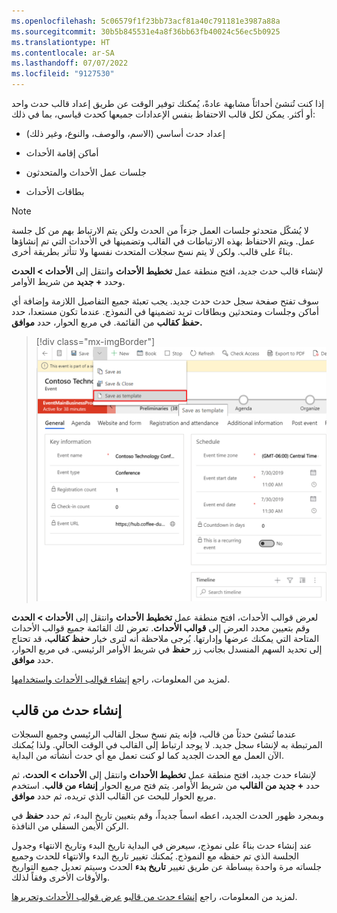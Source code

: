 ```yaml
---
ms.openlocfilehash: 5c06579f1f23bb73acf81a40c791181e3987a88a
ms.sourcegitcommit: 30b5b845531e4a8f36bb63fb40024c56ec5b0925
ms.translationtype: HT
ms.contentlocale: ar-SA
ms.lasthandoff: 07/07/2022
ms.locfileid: "9127530"
---
```

إذا كنت تُنشئ أحداثاً مشابهة عادةً، يُمكنك توفير الوقت عن طريق إعداد قالب حدث واحد أو أكثر. يمكن لكل قالب الاحتفاظ بنفس الإعدادات جميعها كحدث قياسي، بما في ذلك:

-   إعداد حدث أساسي (الاسم، والوصف، والنوع، وغير ذلك)

-   أماكن إقامة الأحداث

-   جلسات عمل الأحداث والمتحدثون

-   بطاقات الأحداث

> [!NOTE]
> لا يُشكّل متحدثو جلسات العمل جزءاً من الحدث ولكن يتم الارتباط بهم من كل جلسة عمل. ويتم الاحتفاظ بهذه الارتباطات في القالب وتضمينها في الأحداث التي تم إنشاؤها بناءً على قالب. ولكن لا يتم نسخ سجلات المتحدث نفسها ولا تتأثر بطريقة أخرى.

لإنشاء قالب حدث جديد، افتح منطقة عمل **تخطيط الأحداث** وانتقل إلى **الأحداث > الحدث** وحدد **+ جديد** من شريط الأوامر.

سوف تفتح صفحة سجل حدث حدث جديد. يجب تعبئة جميع التفاصيل اللازمة وإضافة أي أماكن وجلسات ومتحدثين وبطاقات تريد تضمينها في النموذج. عندما تكون مستعدا، حدد **حفظ كقالب** من القائمة.
في مربع الحوار، حدد **موافق.**

> [!div class="mx-imgBorder"]
> [![لقطة شاشة للزر "حفظ كقالب" المحدد.](../media/10-save-event-as-template.png)](../media/10-save-event-as-template.png#lightbox)

لعرض قوالب الأحداث، افتح منطقة عمل **تخطيط الأحداث** وانتقل إلى **الأحداث > الحدث** وقم بتعيين محدد العرض إلى **قوالب الأحداث**. تعرض لك القائمة جميع قوالب الأحداث المتاحة التي يمكنك عرضها وإدارتها. يُرجى ملاحظة أنه لترى خيار **حفظ كقالب**، قد تحتاج إلى تحديد السهم المنسدل بجانب زر **حفظ** في شريط الأوامر الرئيسي. في مربع الحوار، حدد **موافق**.

لمزيد من المعلومات، راجع [إنشاء قوالب الأحداث واستخدامها](/dynamics365/marketing/event-templates?azure-portal=true#create-an-event-from-a-template).

## <a name="create-an-event-from-a-template"></a>إنشاء حدث من قالب

عندما تُنشئ حدثاً من قالب، فإنه يتم نسخ سجل القالب الرئيسي وجميع السجلات المرتبطة به لإنشاء سجل جديد. لا يوجد ارتباط إلى القالب في الوقت الحالي. ولذا يُمكنك الآن العمل مع الحدث الجديد كما لو كنت تعمل مع أي حدث أنشأته من البداية.

لإنشاء حدث جديد، افتح منطقة عمل **تخطيط الأحداث** وانتقل إلى **الأحداث > الحدث**، ثم حدد **+ ‏‫جديد من القالب‬** من شريط الأوامر. يتم فتح مربع الحوار **إنشاء من قالب**. استخدم مربع الحوار للبحث عن القالب الذي تريده، ثم حدد **موافق**.

وبمجرد ظهور الحدث الجديد، اعطه اسماً جديداً، وقم بتعيين تاريخ البدء، ثم حدد **حفظ** في الركن الأيمن السفلي من النافذة.

عند إنشاء حدث بناءً على نموذج، سيعرض في البداية تاريخ البدء وتاريخ الانتهاء وجدول الجلسة الذي تم حفظه مع النموذج. يُمكنك تغيير تاريخ البدء والانتهاء للحدث وجميع جلساته مرة واحدة ببساطة عن طريق تغيير **تاريخ بدء** الحدث وسيتم تعديل جميع التواريخ والأوقات الأخرى وفقاً لذلك.

لمزيد من المعلومات، راجع [إنشاء حدث من قالب](/dynamics365/marketing/event-templates?azure-portal=true#create-an-event-from-a-template)و [عرض قوالب الأحداث وتحريرها](/dynamics365/marketing/event-templates?azure-portal=true#view-and-edit-your-event-templates).

